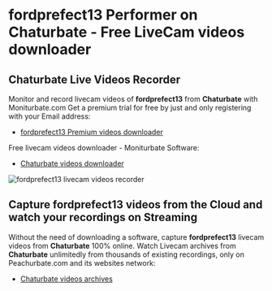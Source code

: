 # fordprefect13 Performer on Chaturbate - Free LiveCam videos downloader

## Chaturbate Live Videos Recorder

Monitor and record livecam videos of **fordprefect13** from **Chaturbate** with Moniturbate.com
Get a premium trial for free by just and only registering with your Email address:
* [fordprefect13 Premium videos downloader](https://moniturbate.com/request-demo-licence-key.html)

Free livecam videos downloader - Moniturbate Software:
* [Chaturbate videos downloader](https://moniturbate.com/moniturbate-download-software.html)

![fordprefect13 livecam videos recorder](https://peachurnet.com/templates/moniturbate-software.png)


## Capture fordprefect13 videos from the Cloud and watch your recordings on Streaming

Without the need of downloading a software, capture **fordprefect13** livecam videos from **Chaturbate** 100% online.
Watch Livecam archives from **Chaturbate** unlimitedly from thousands of existing recordings, only on Peachurbate.com and its websites network:
* [Chaturbate videos archives](https://peachurnet.com/)